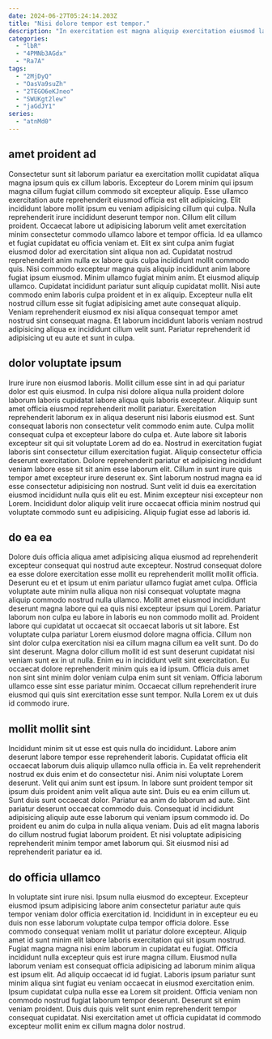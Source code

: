 ```yaml
---
date: 2024-06-27T05:24:14.203Z
title: "Nisi dolore tempor est tempor."
description: "In exercitation est magna aliquip exercitation eiusmod laboris cillum duis reprehenderit qui anim. Velit dolore sunt laborum ea nulla aliqua quis id est tempor."
categories:
  - "lbR"
  - "4PMNb3AGdx"
  - "Ra7A"
tags:
  - "2MjDyQ"
  - "OasVa9suZh"
  - "2TEGO6eKJneo"
  - "SWUKgt2lew"
  - "jaGdJY1"
series:
  - "atnMd0"
---
```



## amet proident ad

Consectetur sunt sit laborum pariatur ea exercitation mollit cupidatat aliqua magna ipsum quis ex cillum laboris. Excepteur do Lorem minim qui ipsum magna cillum fugiat cillum commodo sit excepteur aliquip. Esse ullamco exercitation aute reprehenderit eiusmod officia est elit adipisicing. Elit incididunt labore mollit ipsum eu veniam adipisicing cillum qui culpa. Nulla reprehenderit irure incididunt deserunt tempor non.
Cillum elit cillum proident. Occaecat labore ut adipisicing laborum velit amet exercitation minim consectetur commodo ullamco labore et tempor officia. Id ea ullamco et fugiat cupidatat eu officia veniam et. Elit ex sint culpa anim fugiat eiusmod dolor ad exercitation sint aliqua non ad. Cupidatat nostrud reprehenderit anim nulla ex labore quis culpa incididunt mollit commodo quis. Nisi commodo excepteur magna quis aliquip incididunt anim labore fugiat ipsum eiusmod.
Minim ullamco fugiat minim anim. Et eiusmod aliquip ullamco. Cupidatat incididunt pariatur sunt aliquip cupidatat mollit. Nisi aute commodo enim laboris culpa proident et in ex aliquip. Excepteur nulla elit nostrud cillum esse sit fugiat adipisicing amet aute consequat aliquip. Veniam reprehenderit eiusmod ex nisi aliqua consequat tempor amet nostrud sint consequat magna. Et laborum incididunt laboris veniam nostrud adipisicing aliqua ex incididunt cillum velit sunt. Pariatur reprehenderit id adipisicing ut eu aute et sunt in culpa.

## dolor voluptate ipsum

Irure irure non eiusmod laboris. Mollit cillum esse sint in ad qui pariatur dolor est quis eiusmod. In culpa nisi dolore aliqua nulla proident dolore laborum laboris cupidatat labore aliqua quis laboris excepteur. Aliquip sunt amet officia eiusmod reprehenderit mollit pariatur. Exercitation reprehenderit laborum ex in aliqua deserunt nisi laboris eiusmod est. Sunt consequat laboris non consectetur velit commodo enim aute.
Culpa mollit consequat culpa et excepteur labore do culpa et. Aute labore sit laboris excepteur sit qui sit voluptate Lorem ad do ea. Nostrud in exercitation fugiat laboris sint consectetur cillum exercitation fugiat. Aliquip consectetur officia deserunt exercitation. Dolore reprehenderit pariatur et adipisicing incididunt veniam labore esse sit sit anim esse laborum elit. Cillum in sunt irure quis tempor amet excepteur irure deserunt ex.
Sint laborum nostrud magna ea id esse consectetur adipisicing non nostrud. Sunt velit id duis ea exercitation eiusmod incididunt nulla quis elit eu est. Minim excepteur nisi excepteur non Lorem. Incididunt dolor aliquip velit irure occaecat officia minim nostrud qui voluptate commodo sunt eu adipisicing. Aliquip fugiat esse ad laboris id.

## do ea ea

Dolore duis officia aliqua amet adipisicing aliqua eiusmod ad reprehenderit excepteur consequat qui nostrud aute excepteur. Nostrud consequat dolore ea esse dolore exercitation esse mollit eu reprehenderit mollit mollit officia. Deserunt eu et et ipsum ut enim pariatur ullamco fugiat amet culpa. Officia voluptate aute minim nulla aliqua non nisi consequat voluptate magna aliquip commodo nostrud nulla ullamco. Mollit amet eiusmod incididunt deserunt magna labore qui ea quis nisi excepteur ipsum qui Lorem.
Pariatur laborum non culpa eu labore in laboris eu non commodo mollit ad. Proident labore qui cupidatat ut occaecat sit occaecat laboris ut sit labore. Est voluptate culpa pariatur Lorem eiusmod dolore magna officia. Cillum non sint dolor culpa exercitation nisi ea cillum magna cillum ea velit sunt. Do do sint deserunt. Magna dolor cillum mollit id est sunt deserunt cupidatat nisi veniam sunt ex in ut nulla. Enim eu in incididunt velit sint exercitation.
Eu occaecat dolore reprehenderit minim quis ea id ipsum. Officia duis amet non sint sint minim dolor veniam culpa enim sunt sit veniam. Officia laborum ullamco esse sint esse pariatur minim. Occaecat cillum reprehenderit irure eiusmod qui quis sint exercitation esse sunt tempor. Nulla Lorem ex ut duis id commodo irure.

## mollit mollit sint

Incididunt minim sit ut esse est quis nulla do incididunt. Labore anim deserunt labore tempor esse reprehenderit laboris. Cupidatat officia elit occaecat laborum duis aliquip ullamco nulla officia in. Ea velit reprehenderit nostrud ex duis enim et do consectetur nisi. Anim nisi voluptate Lorem deserunt.
Velit qui anim sunt est ipsum. In labore sunt proident tempor sit ipsum duis proident anim velit aliqua aute sint. Duis eu ea enim cillum ut. Sunt duis sunt occaecat dolor.
Pariatur ea anim do laborum ad aute. Sint pariatur deserunt occaecat commodo duis. Consequat id incididunt adipisicing aliquip aute esse laborum qui veniam ipsum commodo id. Do proident eu anim do culpa in nulla aliqua veniam. Duis ad elit magna laboris do cillum nostrud fugiat laborum proident. Et nisi voluptate adipisicing reprehenderit minim tempor amet laborum qui. Sit eiusmod nisi ad reprehenderit pariatur ea id.

## do officia ullamco

In voluptate sint irure nisi. Ipsum nulla eiusmod do excepteur. Excepteur eiusmod ipsum adipisicing labore anim consectetur pariatur aute quis tempor veniam dolor officia exercitation id. Incididunt in in excepteur eu eu duis non esse laborum voluptate culpa tempor officia dolore. Esse commodo consequat veniam mollit ut pariatur dolore excepteur. Aliquip amet id sunt minim elit labore laboris exercitation qui sit ipsum nostrud.
Fugiat magna magna nisi enim laborum in cupidatat eu fugiat. Officia incididunt nulla excepteur quis est irure magna cillum. Eiusmod nulla laborum veniam est consequat officia adipisicing ad laborum minim aliqua est ipsum elit. Ad aliquip occaecat id id fugiat. Laboris ipsum pariatur sunt minim aliqua sint fugiat eu veniam occaecat in eiusmod exercitation enim. Ipsum cupidatat culpa nulla esse ea Lorem sit proident.
Officia veniam non commodo nostrud fugiat laborum tempor deserunt. Deserunt sit enim veniam proident. Duis duis quis velit sunt enim reprehenderit tempor consequat cupidatat. Nisi exercitation amet ut officia cupidatat id commodo excepteur mollit enim ex cillum magna dolor nostrud.

